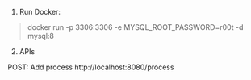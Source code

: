 1. Run Docker:
>docker run -p 3306:3306 -e MYSQL_ROOT_PASSWORD=r00t -d mysql:8

2. APIs

POST: Add process
http://localhost:8080/process
